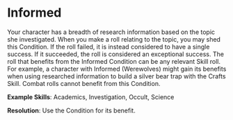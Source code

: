 # Informed

Your character has a breadth of research information
based on the topic she investigated. When you make a roll
relating to the topic, you may shed this Condition. If the roll
failed, it is instead considered to have a single success. If it
succeeded, the roll is considered an exceptional success. The
roll that benefits from the Informed Condition can be any
relevant Skill roll. For example, a character with Informed
(Werewolves) might gain its benefits when using researched
information to build a silver bear trap with the Crafts Skill.
Combat rolls cannot benefit from this Condition.

**Example Skills**: Academics, Investigation, Occult, Science

**Resolution**: Use the Condition for its benefit.